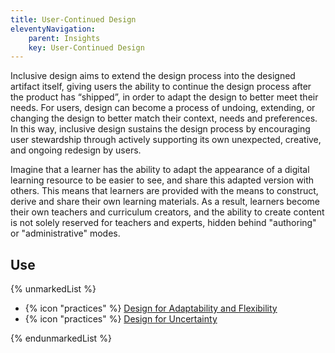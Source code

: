 ```yaml
---
title: User-Continued Design
eleventyNavigation:
    parent: Insights
    key: User-Continued Design
---
```


Inclusive design aims to extend the design process into the designed artifact itself, giving users the ability to
continue the design process after the product has “shipped”, in order to adapt the design to better meet their needs.
For users, design can become a process of undoing, extending, or changing the design to better match their context,
needs and preferences. In this way, inclusive design sustains the design process by encouraging user stewardship through
actively supporting its own unexpected, creative, and ongoing redesign by users.

Imagine that a learner has the ability to adapt the appearance of a digital learning resource to be easier to see, and
share this adapted version with others. This means that learners are provided with the means to construct, derive and
share their own learning materials. As a result, learners become their own teachers and curriculum creators, and the
ability to create content is not solely reserved for teachers and experts, hidden behind "authoring" or "administrative"
modes.

## Use

{% unmarkedList %}

* {% icon "practices" %} [Design for Adaptability and Flexibility](../../practices/design-for-adaptability-and-flexibility/)
* {% icon "practices" %} [Design for Uncertainty](../../practices/design-for-uncertainty/)

{% endunmarkedList %}
